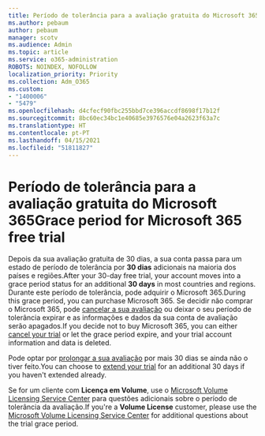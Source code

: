 ```yaml
---
title: Período de tolerância para a avaliação gratuita do Microsoft 365
ms.author: pebaum
author: pebaum
manager: scotv
ms.audience: Admin
ms.topic: article
ms.service: o365-administration
ROBOTS: NOINDEX, NOFOLLOW
localization_priority: Priority
ms.collection: Adm_O365
ms.custom:
- "1400006"
- "5479"
ms.openlocfilehash: d4cfecf90fbc255bbd7ce396accdf8698f17b12f
ms.sourcegitcommit: 8bc60ec34bc1e40685e3976576e04a2623f63a7c
ms.translationtype: HT
ms.contentlocale: pt-PT
ms.lasthandoff: 04/15/2021
ms.locfileid: "51811827"
---
```

# <a name="grace-period-for-microsoft-365-free-trial"></a><span data-ttu-id="2883f-102">Período de tolerância para a avaliação gratuita do Microsoft 365</span><span class="sxs-lookup"><span data-stu-id="2883f-102">Grace period for Microsoft 365 free trial</span></span>

<span data-ttu-id="2883f-103">Depois da sua avaliação gratuita de 30 dias, a sua conta passa para um estado de período de tolerância por **30 dias** adicionais na maioria dos países e regiões.</span><span class="sxs-lookup"><span data-stu-id="2883f-103">After your 30-day free trial, your account moves into a grace period status for an additional **30 days** in most countries and regions.</span></span> <span data-ttu-id="2883f-104">Durante este período de tolerância, pode adquirir o Microsoft 365.</span><span class="sxs-lookup"><span data-stu-id="2883f-104">During this grace period, you can purchase Microsoft 365.</span></span> <span data-ttu-id="2883f-105">Se decidir não comprar o Microsoft 365, pode [cancelar a sua avaliação](https://docs.microsoft.com/microsoft-365/commerce/subscriptions/cancel-your-subscription?view=o365-worldwide) ou deixar o seu período de tolerância expirar e as informações e dados da sua conta de avaliação serão apagados.</span><span class="sxs-lookup"><span data-stu-id="2883f-105">If you decide not to buy Microsoft 365, you can either [cancel your trial](https://docs.microsoft.com/microsoft-365/commerce/subscriptions/cancel-your-subscription?view=o365-worldwide) or let the grace period expire, and your trial account information and data is deleted.</span></span>

<span data-ttu-id="2883f-106">Pode optar por [prolongar a sua avaliação](https://docs.microsoft.com/microsoft-365/commerce/extend-your-trial) por mais 30 dias se ainda não o tiver feito.</span><span class="sxs-lookup"><span data-stu-id="2883f-106">You can choose to [extend your trial](https://docs.microsoft.com/microsoft-365/commerce/extend-your-trial) for an additional 30 days if you haven't extended already.</span></span>

<span data-ttu-id="2883f-107">Se for um cliente com **Licença em Volume**, use o [Microsoft Volume Licensing Service Center](https://support.microsoft.com/help/4471406/how-to-contact-the-microsoft-volume-licensing-service-center) para questões adicionais sobre o período de tolerância da avaliação.</span><span class="sxs-lookup"><span data-stu-id="2883f-107">If you're a **Volume License** customer, please use the [Microsoft Volume Licensing Service Center](https://support.microsoft.com/help/4471406/how-to-contact-the-microsoft-volume-licensing-service-center) for additional questions about the trial grace period.</span></span>
